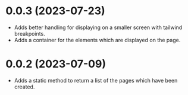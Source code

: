 # 0.0.3 (2023-07-23)

- Adds better handling for displaying on a smaller screen with tailwind breakpoints.
- Adds a container for the elements which are displayed on the page.

# 0.0.2 (2023-07-09)

- Adds a static method to return a list of the pages which have been created.
